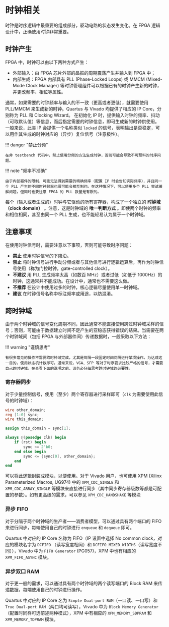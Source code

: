 # 时钟相关

时钟是时序逻辑中最重要的组成部分，驱动电路的状态发生变化。在 FPGA 逻辑设计中，正确使用时钟非常重要。

## 时钟产生

FPGA 中，时钟可以由以下两种方式产生：

* 外部输入：由 FPGA 芯片外部的晶振的周期震荡产生并输入到 FPGA 中；
* 内部生成：FPGA 内部具有 PLL (Phase-Locked Loops) 或 MMCM (Mixed-Mode Clock Manager) 等时钟管理组件可以根据已有的时钟产生新的时钟，并更改频率、相位等属性。

通常，如果需要的时钟频率与输入的不一致（更高或者更低），就需要使用 PLL/MMCM 来生成新的时钟。Quartus 与 Vivado 均提供了相应的 IP Core，分别称为 PLL 和 Clocking Wizard。
在初始化 IP 时，提供输入时钟的频率、抖动（可取默认值）等信息，而后指定需要的时钟信息，即可生成新的时钟供使用。
一般来说，此类 IP 会提供一个名称类似 `locked` 的信号，表明输出是否稳定，可以用作其生成的时钟对应的（异步）复位信号（注意极性）。


!!! danger "禁止分频"

    在非 testbench 代码中，禁止使用分频的方法生成时钟，否则可能会导致不可预料的时序问题。


!!! note "频率不准确"
    
    由于内部器件的限制，可能无法得到需要的精确频率（配置 IP 时会告知实际频率），并且同一个 PLL 产生的不同时钟频率也很可能会相互制约。在这种情况下，可以使用多个 PLL 尝试缓解问题，但同时也要注意 FPGA 的 PLL 数量是有限的。


每个（输入或者生成的）时钟与它驱动的所有寄存器，构成了一个独立的 **时钟域（clock domain）** 。注意，这是时钟域的 **唯一判断方式** 。即使两个时钟的频率和相位相同，甚至由同一个 PLL 生成，也不能轻易认为属于一个时钟域。


## 注意事项

在使用时钟信号时，需要注意以下事项，否则可能导致时序问题：

* **禁止** 使用时钟信号的下降沿。
* **禁止** 将时钟信号进行手动分频或者与其他信号进行逻辑运算后，再作为时钟信号使用（称为门控时钟，gate-controlled clock）。
* **不建议** 用 PLL 生成频率太高（如数百 MHz）或者过低（如低于 1000Hz）的时钟，这通常并不能成功。在设计中，通常也不需要这么做。
* **不推荐** 在设计中使用过多的时钟，核心逻辑尽量使用单一时钟域。
* **建议** 在时钟信号名称中标注频率或用途，以防混淆。

## 跨时钟域

由于两个时钟域的信号变化周期不同，因此通常不能直接使用跨过时钟域采样的信号；否则，可能由于数据建立时间不足产生的亚稳态获得错误的结果。当需要在两个时钟域间（包括 FPGA 与外部器件间）传递数据时，一般采取以下方法：

!!! warning "谨慎思考"

    有很多常见的操作不需要跨时钟域完成，尤其是每隔一段固定时间间隔进行某项操作。为达成这一目的，使用状态机计数即可。通常来说，VGA、SFP 等对于时序要求比较严格的信号，才需要自己的时钟域。在查看下面的说明之前，请务必仔细思考跨时钟域的必要性。

### 寄存器同步

对于少量控制信号，使用（至少）两个寄存器进行采样即可（`clk` 为需要使用此信号的时钟域）：

```verilog
wire other_domain;
reg [1:0] sync;
wire this_domain;

assign this_domain = sync[1];

always @(posedge clk) begin
    if (rst) begin
        sync <= 2'b0;
    end else begin
        sync <= {sync[0], other_domain};
    end
end
```

可以将此逻辑封装成模块，以便使用。对于 Vivado 用户，也可使用 XPM (Xilinx Parameterized Macros, UG974) 中的 `XPM_CDC_SINGLE` 和 `XPM_CDC_ARRAY_SINGLE` 等模块来直接进行同步（其中同步寄存器级数等都是可配置的参数）。如有更高级的需求，可以参见 `XPM_CDC_HANDSHAKE` 等模块

### 异步 FIFO

对于分隔于两个时钟域的生产者——消费者模型，可以通过具有两个端口的 FIFO 来进行同步，每端使用自己的时钟进行 `enqueue` 和 `dequeue` 即可。

Quartus 中对应的 IP Core 名称为 FIFO（IP 设置中选择 No common clock，对应的模块名字为 `DCFIFO` （读写宽度相同）和 `DCFIFO_MIXED_WIDTHS`（读写宽度不同）），Vivado 中为 `FIFO Generator` (PG057)，XPM 中也有相应的 `XPM_FIFO_ASYNC` 模块。

### 异步双口 RAM

对于更一般的需求，可以通过具有两个时钟域的两个读写端口的 Block RAM 来传递数据，每端使用自己的时钟进行操作。

Quartus 中对应的 IP Core 名为 `Simple Dual-port RAM`（一口读、一口写）和 `True Dual-port RAM`（两口均可读写），Vivado 中为 `Block Memory Generator`（配置时同样可选前述两种模式），XPM 中有相应的 `XPM_MEMORY_SDPRAM` 和 `XPM_MEMORY_TDPRAM` 模块。
